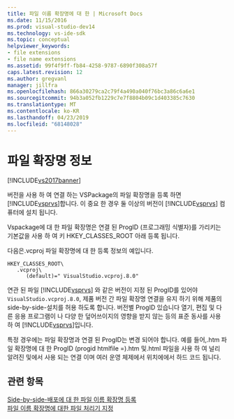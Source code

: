 ```yaml
---
title: 파일 이름 확장명에 대 한 | Microsoft Docs
ms.date: 11/15/2016
ms.prod: visual-studio-dev14
ms.technology: vs-ide-sdk
ms.topic: conceptual
helpviewer_keywords:
- file extensions
- file name extensions
ms.assetid: 99f4f9ff-fb84-4258-9787-6890f308a57f
caps.latest.revision: 12
ms.author: gregvanl
manager: jillfra
ms.openlocfilehash: 866a30279ca2c79f4a490a040f76bc3a86c6a6e1
ms.sourcegitcommit: 94b3a052fb1229c7e7f8804b09c1d403385c7630
ms.translationtype: MT
ms.contentlocale: ko-KR
ms.lasthandoff: 04/23/2019
ms.locfileid: "68148028"
---
```

# <a name="about-file-name-extensions"></a>파일 확장명 정보
[!INCLUDE[vs2017banner](../includes/vs2017banner.md)]

버전을 사용 하 여 연결 하는 VSPackage의 파일 확장명을 등록 하면 [!INCLUDE[vsprvs](../includes/vsprvs-md.md)]합니다. 이 중요 한 경우 둘 이상의 버전이 [!INCLUDE[vsprvs](../includes/vsprvs-md.md)] 컴퓨터에 설치 됩니다.  
  
 Vspackage에 대 한 파일 확장명은 연결 된 ProgID (프로그래밍 식별자)를 가리키는 기본값을 사용 하 여 키 HKEY_CLASSES_ROOT 아래 등록 됩니다.  
  
 다음은.vcproj 파일 확장명에 대 한 등록 정보의 예입니다.  
  
```  
HKEY_CLASSES_ROOT\  
   .vcproj\  
      (default)=" VisualStudio.vcproj.8.0"   
```  
  
 연관 된 파일 [!INCLUDE[vsprvs](../includes/vsprvs-md.md)] 와 같은 버전이 지정 된 ProgID를 있어야 `VisualStudio.vcproj.8.0`, 제품 버전 간 파일 확장명 연결을 유지 하기 위해 제품의 side-by-side-설치를 허용 하도록 합니다. 버전별 ProgID 있습니다 열기, 편집 및 다른 응용 프로그램이 나 다양 한 덮어쓰이지의 영향을 받지 않는 등의 표준 동사를 사용 하 여 [!INCLUDE[vsprvs](../includes/vsprvs-md.md)]입니다.  
  
 특정 경우에는 파일 확장명과 연결 된 ProgID는 변경 되어야 합니다. 예를 들어,.htm 파일 확장명에 대 한 ProgID (progid htmlfile =).htm 및.html 파일을 사용 하 여 널리 알려진 및에서 사용 되는 연결 이며 여러 운영 체제에서 위치에에서 하드 코드 됩니다.  
  
## <a name="see-also"></a>관련 항목  
 [Side-by-side-배포에 대 한 파일 이름 확장명 등록](../extensibility/registering-file-name-extensions-for-side-by-side-deployments.md)   
 [파일 이름 확장명에 대한 파일 처리기 지정](../extensibility/specifying-file-handlers-for-file-name-extensions.md)
